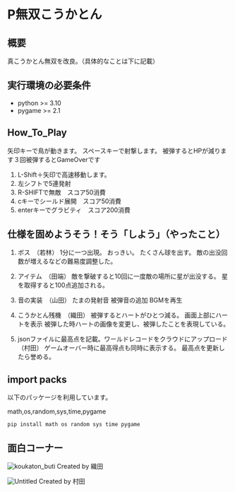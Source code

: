 # P無双こうかとん

## 概要
真こうかとん無双を改良。（具体的なことは下に記載）


## 実行環境の必要条件
* python >= 3.10
* pygame >= 2.1


## How_To_Play
矢印キーで鳥が動きます。
スペースキーで射撃します。
被弾するとHPが減ります３回被弾するとGameOverです
1. L-Shift＋矢印で高速移動します。
2. 左シフトで5連発射
3. R-SHIFTで無敵　スコア50消費
4. cキーでシールド展開　スコア50消費
5. enterキーでグラビティ　スコア200消費

## 仕様を固めようそう！そう「しよう」（やったこと）
1. ボス　（若林）
    1分に一つ出現。
    おっきい。
    たくさん球を出す。
    敵の出没回数が増えるなどの難易度調整した。

3. アイテム　（田端）
   敵を撃破すると10回に一度敵の場所に星が出没する。
   星を取得すると100点追加される。

4. 音の実装　（山田）
    たまの発射音
    被弾音の追加
    BGMを再生

5. こうかとん残機　（織田）
    被弾するとハートがひとつ減る。
    画面上部にハートを表示
    被弾した時ハートの画像を変更し、被弾したことを表現している。

7. jsonファイルに最高点を記載。ワールドレコードをクラウドにアップロード　（村田）
ゲームオーバー時に最高得点も同時に表示する。
最高点を更新したら誉める。
       
## import packs
以下のパッケージを利用しています。

math,os,random,sys,time,pygame

```
pip install math os random sys time pygame
```


## 面白コーナー
![koukaton_buti](https://github.com/Drkoukichi/ProjExD_Groupe13/assets/78055680/081d0c61-2a5e-45c9-9358-cc6d40606326)
Created by 織田

![Untitled](https://github.com/Drkoukichi/ProjExD_Groupe13/assets/78055680/2424b605-cac8-495b-bc84-ffc7c7468cb6)
Created by 村田



